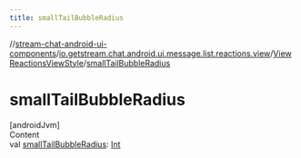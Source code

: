 ```yaml
---
title: smallTailBubbleRadius
---
```

//[stream-chat-android-ui-components](../../../index.md)/[io.getstream.chat.android.ui.message.list.reactions.view](../index.md)/[ViewReactionsViewStyle](index.md)/[smallTailBubbleRadius](smallTailBubbleRadius.md)



# smallTailBubbleRadius  
[androidJvm]  
Content  
val [smallTailBubbleRadius](smallTailBubbleRadius.md): [Int](https://kotlinlang.org/api/latest/jvm/stdlib/kotlin/-int/index.html)  



